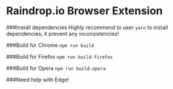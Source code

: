 # Raindrop.io Browser Extension
###Install dependencies
Highly recommend to user `yarn` to install dependencies, it prevent any inconsistencies!

###Build for Chrome
`npm run build`

###Build for Firefox
`npm run build-firefox`

###Build for Opera
`npm run build-opera`

###Need help with Edge!